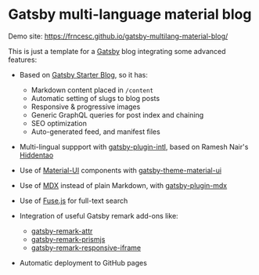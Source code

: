 # Gatsby multi-language material blog

Demo site: https://frncesc.github.io/gatsby-multilang-material-blog/

This is just a template for a [Gatsby](https://gatsbyjs.org) blog integrating some advanced features:

- Based on [Gatsby Starter Blog](https://www.gatsbyjs.org/starters/gatsbyjs/gatsby-starter-blog/), so it has:
  - Markdown content placed in `/content`
  - Automatic setting of slugs to blog posts
  - Responsive & progressive images
  - Generic GraphQL queries for post index and chaining
  - SEO optimization
  - Auto-generated feed, and manifest files

- Multi-lingual suppport with [gatsby-plugin-intl](https://www.gatsbyjs.org/packages/gatsby-plugin-intl/), based on Ramesh Nair's [Hiddentao](https://hiddentao.com/archives/2019/05/07/building-a-multilingual-static-site-with-gatsby)

- Use of [Material-UI](https://material-ui.com/) components with [gatsby-theme-material-ui](https://www.gatsbyjs.org/packages/gatsby-theme-material-ui/)

- Use of [MDX](https://github.com/mdx-js/mdx) instead of plain Markdown, with [gatsby-plugin-mdx](https://www.gatsbyjs.org/packages/gatsby-plugin-mdx/)

- Use of [Fuse.js](https://fusejs.io/) for full-text search

- Integration of useful Gatsby remark add-ons like:
  - [gatsby-remark-attr](https://www.gatsbyjs.org/packages/gatsby-remark-attr/)
  - [gatsby-remark-prismjs](https://www.gatsbyjs.org/packages/gatsby-remark-prismjs/)
  - [gatsby-remark-responsive-iframe](https://www.gatsbyjs.org/packages/gatsby-remark-responsive-iframe/)

- Automatic deployment to GitHub pages

